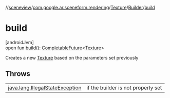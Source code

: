 //[sceneview](../../../../index.md)/[com.google.ar.sceneform.rendering](../../index.md)/[Texture](../index.md)/[Builder](index.md)/[build](build.md)

# build

[androidJvm]\
open fun [build](build.md)(): [CompletableFuture](https://developer.android.com/reference/kotlin/java/util/concurrent/CompletableFuture.html)&lt;[Texture](../index.md)&gt;

Creates a new [Texture](../index.md) based on the parameters set previously

## Throws

| | |
|---|---|
| [java.lang.IllegalStateException](https://developer.android.com/reference/kotlin/java/lang/IllegalStateException.html) | if the builder is not properly set |

